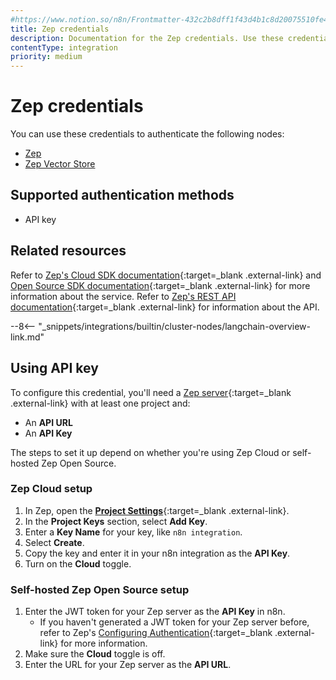 ```yaml
---
#https://www.notion.so/n8n/Frontmatter-432c2b8dff1f43d4b1c8d20075510fe4
title: Zep credentials
description: Documentation for the Zep credentials. Use these credentials to authenticate Zep in n8n, a workflow automation platform.
contentType: integration
priority: medium
---
```


# Zep credentials

You can use these credentials to authenticate the following nodes:

* [Zep](/integrations/builtin/cluster-nodes/sub-nodes/n8n-nodes-langchain.memoryzep/)
* [Zep Vector Store](/integrations/builtin/cluster-nodes/root-nodes/n8n-nodes-langchain.vectorstorezep/)

## Supported authentication methods

- API key

## Related resources

Refer to [Zep's Cloud SDK documentation](https://help.getzep.com/sdks){:target=_blank .external-link} and [Open Source SDK documentation](https://docs.getzep.com/sdk/){:target=_blank .external-link} for more information about the service. Refer to [Zep's REST API documentation](https://getzep.github.io/zep/){:target=_blank .external-link} for information about the API.

--8<-- "_snippets/integrations/builtin/cluster-nodes/langchain-overview-link.md"

## Using API key

To configure this credential, you'll need a [Zep server](https://www.getzep.com/){:target=_blank .external-link} with at least one project and:

- An **API URL**
- An **API Key**

The steps to set it up depend on whether you're using Zep Cloud or self-hosted Zep Open Source.

### Zep Cloud setup

1. In Zep, open the [**Project Settings**](https://help.getzep.com/projects){:target=_blank .external-link}.
2. In the **Project Keys** section, select **Add Key**.
3. Enter a **Key Name** for your key, like `n8n integration`.
4. Select **Create**.
5. Copy the key and enter it in your n8n integration as the **API Key**.
6. Turn on the **Cloud** toggle.

### Self-hosted Zep Open Source setup

1. Enter the JWT token for your Zep server as the **API Key** in n8n.
    - If you haven't generated a JWT token for your Zep server before, refer to Zep's [Configuring Authentication](https://docs.getzep.com/deployment/auth/){:target=_blank .external-link} for more information.
2. Make sure the **Cloud** toggle is off.
3. Enter the URL for your Zep server as the **API URL**.
